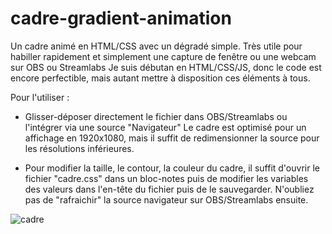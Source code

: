 # cadre-gradient-animation
Un cadre animé en HTML/CSS avec un dégradé simple. Très utile pour habiller rapidement et simplement une capture de fenêtre ou une webcam sur OBS ou Streamlabs
Je suis débutan en HTML/CSS/JS, donc le code est encore perfectible, mais autant mettre à disposition ces éléments à tous.

Pour l'utiliser : 

- Glisser-déposer directement le fichier dans OBS/Streamlabs ou l'intégrer via une source "Navigateur"
Le cadre est optimisé pour un affichage en 1920x1080, mais il suffit de redimensionner la source pour les résolutions inférieures.

- Pour modifier la taille, le contour, la couleur du cadre, il suffit d'ouvrir le fichier "cadre.css" dans un bloc-notes puis de modifier les variables des valeurs dans l'en-tête du fichier puis de le sauvegarder. N'oubliez pas de "rafraichir" la source navigateur sur OBS/Streamlabs ensuite.

![cadre](https://user-images.githubusercontent.com/91347360/170236084-fc1d4973-4808-4996-bc87-d7ac1bb699b3.gif)
